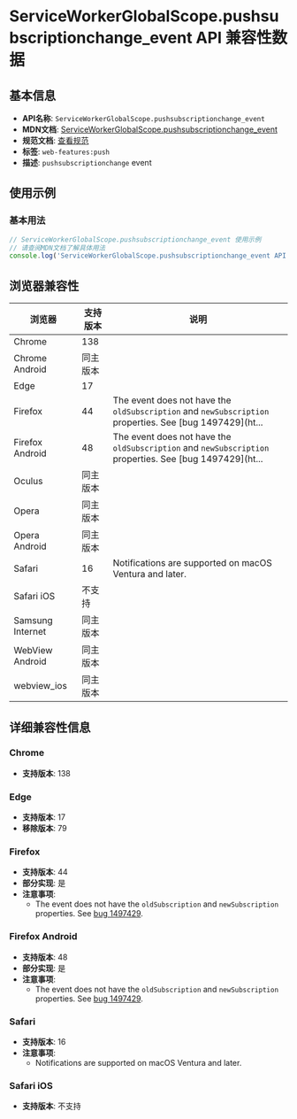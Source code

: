 # ServiceWorkerGlobalScope.pushsubscriptionchange_event API 兼容性数据

## 基本信息

- **API名称**: `ServiceWorkerGlobalScope.pushsubscriptionchange_event`
- **MDN文档**: [ServiceWorkerGlobalScope.pushsubscriptionchange_event](https://developer.mozilla.org/docs/Web/API/ServiceWorkerGlobalScope/pushsubscriptionchange_event)
- **规范文档**: [查看规范](https://w3c.github.io/push-api/#the-pushsubscriptionchange-event,https://w3c.github.io/push-api/#dom-serviceworkerglobalscope-onpushsubscriptionchange)
- **标签**: `web-features:push`
- **描述**: `pushsubscriptionchange` event

## 使用示例

### 基本用法

```javascript
// ServiceWorkerGlobalScope.pushsubscriptionchange_event 使用示例
// 请查阅MDN文档了解具体用法
console.log('ServiceWorkerGlobalScope.pushsubscriptionchange_event API');
```

## 浏览器兼容性

| 浏览器 | 支持版本 | 说明 |
|--------|----------|------|
| Chrome | 138 |  |
| Chrome Android | 同主版本 |  |
| Edge | 17 |  |
| Firefox | 44 | The event does not have the `oldSubscription` and `newSubscription` properties. See [bug 1497429](ht... |
| Firefox Android | 48 | The event does not have the `oldSubscription` and `newSubscription` properties. See [bug 1497429](ht... |
| Oculus | 同主版本 |  |
| Opera | 同主版本 |  |
| Opera Android | 同主版本 |  |
| Safari | 16 | Notifications are supported on macOS Ventura and later. |
| Safari iOS | 不支持 |  |
| Samsung Internet | 同主版本 |  |
| WebView Android | 同主版本 |  |
| webview_ios | 同主版本 |  |

## 详细兼容性信息

### Chrome

- **支持版本**: 138

### Edge

- **支持版本**: 17
- **移除版本**: 79

### Firefox

- **支持版本**: 44
- **部分实现**: 是
- **注意事项**:
  - The event does not have the `oldSubscription` and `newSubscription` properties. See [bug 1497429](https://bugzil.la/1497429).

### Firefox Android

- **支持版本**: 48
- **部分实现**: 是
- **注意事项**:
  - The event does not have the `oldSubscription` and `newSubscription` properties. See [bug 1497429](https://bugzil.la/1497429).

### Safari

- **支持版本**: 16
- **注意事项**:
  - Notifications are supported on macOS Ventura and later.

### Safari iOS

- **支持版本**: 不支持


